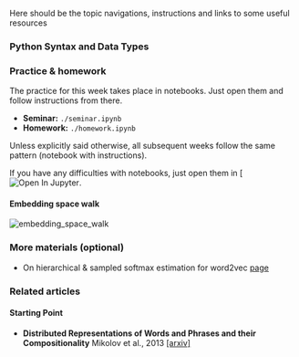 Here should be the topic navigations, instructions and links to some useful resources

### Python Syntax and Data Types

### Practice & homework
The practice for this week takes place in notebooks. Just open them and follow instructions from there.
* __Seminar:__ `./seminar.ipynb`
* __Homework:__ `./homework.ipynb`

Unless explicitly said otherwise, all subsequent weeks follow the same pattern (notebook with instructions).

If you have any difficulties with notebooks, just open them in [![Open In Jupyter](https://nbviewer.jupyter.org/github/devsteppe/Python-Intro-to-DS/blob/master/week_01/seminar.ipynb).

#### Embedding space walk
![embedding_space_walk](https://raw.githubusercontent.com/yandexdataschool/nlp_course/master/resources/embedding_space_walk.gif)

### More materials (optional)
* On hierarchical & sampled softmax estimation for word2vec [page](http://ruder.io/word-embeddings-softmax/)

### Related articles

#### Starting Point

- **Distributed Representations of Words and Phrases and their Compositionality** Mikolov et al., 2013 [[arxiv]](https://arxiv.org/abs/1310.4546)
